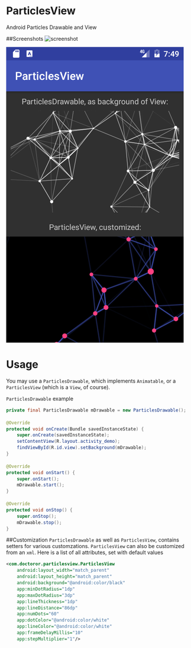 # ParticlesView
Android Particles Drawable and View

##Screenshots
![screenshot](/screenshots/default.gif?raw=true)

![screenshot](/screenshots/Demo.png?raw=true)

# Usage
You may use a `ParticlesDrawable`, which implements `Animatable`, or a `ParticlesView` (which is a `View`, of course).

`ParticlesDrawable` example
```java
private final ParticlesDrawable mDrawable = new ParticlesDrawable();

@Override
protected void onCreate(Bundle savedInstanceState) {
    super.onCreate(savedInstanceState);
    setContentView(R.layout.activity_demo);
    findViewById(R.id.view).setBackground(mDrawable);
}

@Override
protected void onStart() {
    super.onStart();
    mDrawable.start();
}

@Override
protected void onStop() {
    super.onStop();
    mDrawable.stop();
}
```

##Customization
`ParticlesDrawable` as well as `ParticlesView`, contains setters for various customzations. `ParticlesView` can also be customized from an `xml`. Here is a list of all attributes, set with default values

```xml
<com.doctoror.particlesview.ParticlesView
    android:layout_width="match_parent"
    android:layout_height="match_parent"
    android:background="@android:color/black"
    app:minDotRadius="1dp"
    app:maxDotRadius="3dp"
    app:lineThickness="1dp"
    app:lineDistance="86dp"
    app:numDots="60"
    app:dotColor="@android:color/white"
    app:lineColor="@android:color/white"
    app:frameDelayMillis="10"
    app:stepMultiplier="1"/>
```
